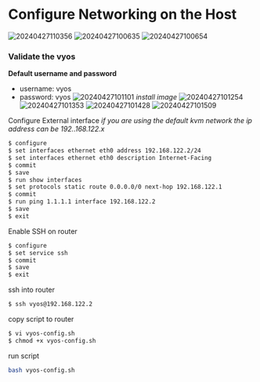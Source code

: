 # Configure Networking on the Host



![20240427110356](https://i.imgur.com/PdnTynQ.png)
![20240427100635](https://i.imgur.com/ZJzE1Lp.png)
![20240427100654](https://i.imgur.com/aAmRFWl.png)
### Validate the vyos
**Default username and password**
* username: vyos
* password: vyos
![20240427101101](https://i.imgur.com/FA2rwXB.png)
*install image*
![20240427101254](https://i.imgur.com/7yLOY8J.png)
![20240427101353](https://i.imgur.com/vmXQ8TE.png)
![20240427101428](https://i.imgur.com/PHT8DFo.png)
![20240427101509](https://i.imgur.com/Tp970x3.png)

Configure External interface
*if you are using the default kvm network the ip address can be 192..168.122.x*
```bash
$ configure
$ set interfaces ethernet eth0 address 192.168.122.2/24
$ set interfaces ethernet eth0 description Internet-Facing
$ commit
$ save
$ run show interfaces
$ set protocols static route 0.0.0.0/0 next-hop 192.168.122.1
$ commit 
$ run ping 1.1.1.1 interface 192.168.122.2
$ save 
$ exit 
```

Enable SSH on router
```bash
$ configure 
$ set service ssh
$ commit 
$ save
$ exit
``` 

ssh into router
```bash
$ ssh vyos@192.168.122.2
```


copy script to router
```bash
$ vi vyos-config.sh
$ chmod +x vyos-config.sh
```

run script
```bash
bash vyos-config.sh
```